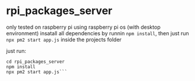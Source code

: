 # rpi_packages_server
only tested on raspberry pi using raspberry pi os (with desktop environment)
insatall all dependencies by runnin ```npm install```, then just run ```npx pm2 start app.js``` inside the projects folder

just run:
```git clone https://github.com/Chickensalad303/rpi_packages_server.git
cd rpi_packages_server
npm install
npx pm2 start app.js```
